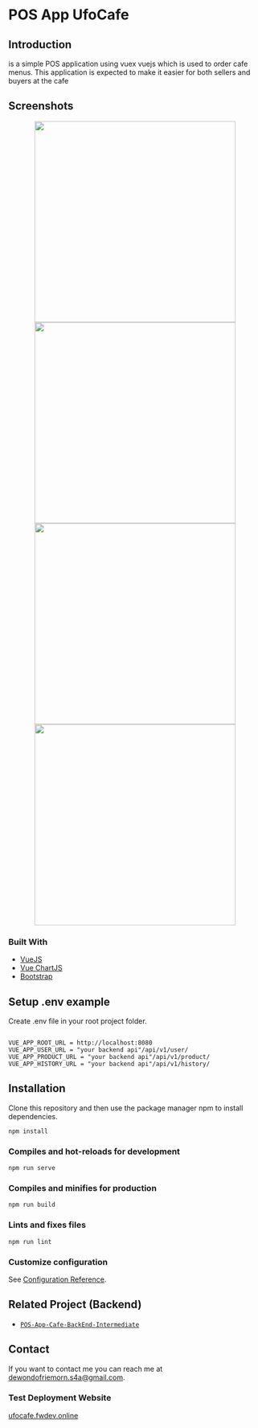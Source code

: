 # POS App UfoCafe

## Introduction

is a simple POS application using vuex vuejs which is used to order cafe menus. This application is expected to make it easier for both sellers and buyers at the cafe

## Screenshots

<p align='center'>
  <span>
      <image width="400" src='./src/assets/img/1.jpg' />
      <image width="400" src='./src/assets/img/2.jpg' />
      <image width="400" src='./src/assets/img/3.jpg' />
      <image width="400" src='./src/assets/img/4.jpg' />
  </span>
 </p>
 
 ### Built With

* [VueJS](http://vuejs.org/)
* [Vue ChartJS](https://vue-chartjs.org/)
* [Bootstrap](https://getbootstrap.com/)

## Setup .env example

Create .env file in your root project folder.

```env

VUE_APP_ROOT_URL = http://localhost:8080
VUE_APP_USER_URL = "your backend api"/api/v1/user/
VUE_APP_PRODUCT_URL = "your backend api"/api/v1/product/
VUE_APP_HISTORY_URL = "your backend api"/api/v1/history/

```

## Installation

Clone this repository and then use the package manager npm to install dependencies.
```
npm install
```

### Compiles and hot-reloads for development
```
npm run serve
```

### Compiles and minifies for production
```
npm run build
```

### Lints and fixes files
```
npm run lint
```

### Customize configuration
See [Configuration Reference](https://cli.vuejs.org/config/).

## Related Project (Backend)

- [`POS-App-Cafe-BackEnd-Intermediate`](https://github.com/Friemorn/POS-App-Cafe-BackEnd-Intermediate.git)

## Contact

If you want to contact me you can reach me at <dewondofriemorn.s4a@gmail.com>.

### Test Deployment Website
[ufocafe.fwdev.online](http://ufocafe.fwdev.online/)